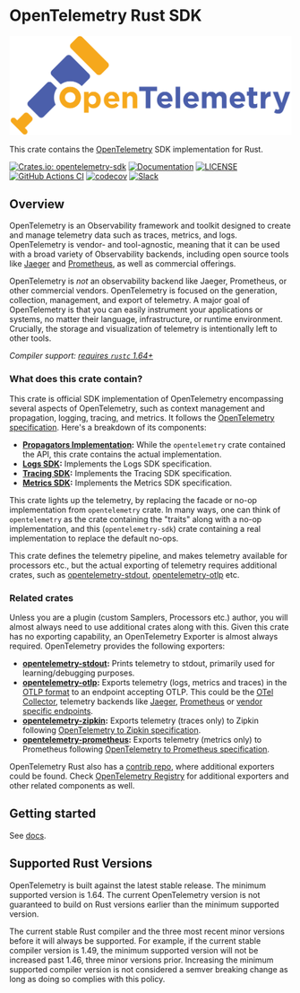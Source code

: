 # OpenTelemetry Rust SDK

![OpenTelemetry — An observability framework for cloud-native software.][splash]

[splash]: https://raw.githubusercontent.com/open-telemetry/opentelemetry-rust/main/assets/logo-text.png

This crate contains the [OpenTelemetry](https://opentelemetry.io/) SDK
implementation for Rust.

[![Crates.io: opentelemetry-sdk](https://img.shields.io/crates/v/opentelemetry_sdk.svg)](https://crates.io/crates/opentelemetry_sdk)
[![Documentation](https://docs.rs/opentelemetry_sdk/badge.svg)](https://docs.rs/opentelemetry_sdk)
[![LICENSE](https://img.shields.io/crates/l/opentelemetry_sdk)](./LICENSE)
[![GitHub Actions CI](https://github.com/open-telemetry/opentelemetry-rust/workflows/CI/badge.svg)](https://github.com/open-telemetry/opentelemetry-rust/actions?query=workflow%3ACI+branch%3Amain)
[![codecov](https://codecov.io/gh/open-telemetry/opentelemetry-rust/branch/main/graph/badge.svg)](https://codecov.io/gh/open-telemetry/opentelemetry-rust)
[![Slack](https://img.shields.io/badge/slack-@cncf/otel/rust-brightgreen.svg?logo=slack)](https://cloud-native.slack.com/archives/C03GDP0H023)

## Overview

OpenTelemetry is an Observability framework and toolkit designed to create and
manage telemetry data such as traces, metrics, and logs. OpenTelemetry is
vendor- and tool-agnostic, meaning that it can be used with a broad variety of
Observability backends, including open source tools like [Jaeger] and
[Prometheus], as well as commercial offerings.

OpenTelemetry is *not* an observability backend like Jaeger, Prometheus, or other
commercial vendors. OpenTelemetry is focused on the generation, collection,
management, and export of telemetry. A major goal of OpenTelemetry is that you
can easily instrument your applications or systems, no matter their language,
infrastructure, or runtime environment. Crucially, the storage and visualization
of telemetry is intentionally left to other tools.

*Compiler support: [requires `rustc` 1.64+][msrv]*

[Prometheus]: https://prometheus.io
[Jaeger]: https://www.jaegertracing.io
[msrv]: #supported-rust-versions

### What does this crate contain?

This crate is official SDK implementation of OpenTelemetry encompassing several
aspects of OpenTelemetry, such as context management and propagation, logging,
tracing, and metrics. It follows the [OpenTelemetry
specification](https://github.com/open-telemetry/opentelemetry-specification).
Here's a breakdown of its components:

- **[Propagators
  Implementation](https://github.com/open-telemetry/opentelemetry-specification/blob/main/specification/context/api-propagators.md):**
  While the `opentelemetry` crate contained the API, this crate contains the actual implementation.
- **[Logs SDK](https://github.com/open-telemetry/opentelemetry-specification/blob/main/specification/logs/sdk.md):**
  Implements the Logs SDK specification.
- **[Tracing
  SDK](https://github.com/open-telemetry/opentelemetry-specification/blob/main/specification/trace/sdk.md):**
  Implements the Tracing SDK specification.
- **[Metrics
  SDK](https://github.com/open-telemetry/opentelemetry-specification/blob/main/specification/metrics/sdk.md):**
  Implements the Metrics SDK specification.

This crate lights up the telemetry, by replacing the facade or no-op
implementation from `opentelemetry` crate. In many ways, one can think of
`opentelemetry` as the crate containing the "traits" along with a no-op
implementation, and this (`opentelemetry-sdk`) crate containing a real
implementation to replace the default no-ops.

This crate defines the telemetry pipeline, and makes telemetry available for
processors etc., but the actual exporting of telemetry requires additional
crates, such as
[opentelemetry-stdout](https://crates.io/crates/opentelemetry-stdout),
[opentelemetry-otlp](https://crates.io/crates/opentelemetry-otlp) etc.

### Related crates

Unless you are a plugin (custom Samplers, Processors etc.) author, you will almost always need to use additional
crates along with this. Given this crate has no exporting capability, an
OpenTelemetry Exporter is almost always required. OpenTelemetry provides the following exporters:

- **[opentelemetry-stdout](https://crates.io/crates/opentelemetry-stdout):**
  Prints telemetry to stdout, primarily used for learning/debugging purposes.
- **[opentelemetry-otlp](https://crates.io/crates/opentelemetry-otlp):** Exports
  telemetry (logs, metrics and traces) in the [OTLP
  format](https://github.com/open-telemetry/opentelemetry-specification/tree/main/specification/protocol)
  to an endpoint accepting OTLP. This could be the [OTel
  Collector](https://github.com/open-telemetry/opentelemetry-collector),
  telemetry backends like [Jaeger](https://www.jaegertracing.io/),
  [Prometheus](https://prometheus.io/docs/prometheus/latest/feature_flags/#otlp-receiver)
  or [vendor specific endpoints](https://opentelemetry.io/ecosystem/vendors/).
- **[opentelemetry-zipkin](https://crates.io/crates/opentelemetry-zipkin):**
  Exports telemetry (traces only) to Zipkin following [OpenTelemetry to Zipkin
  specification](https://github.com/open-telemetry/opentelemetry-specification/blob/main/specification/trace/sdk_exporters/zipkin.md).
- **[opentelemetry-prometheus](https://crates.io/crates/opentelemetry-prometheus):**
  Exports telemetry (metrics only) to Prometheus following [OpenTelemetry to
  Prometheus
  specification](https://github.com/open-telemetry/opentelemetry-specification/blob/main/specification/metrics/sdk_exporters/prometheus.md).

OpenTelemetry Rust also has a [contrib
repo](https://github.com/open-telemetry/opentelemetry-rust-contrib), where
additional exporters could be found. Check [OpenTelemetry
Registry](https://opentelemetry.io/ecosystem/registry/?language=rust) for
additional exporters and other related components as well.

## Getting started

See [docs](https://docs.rs/opentelemetry-sdk).

## Supported Rust Versions

OpenTelemetry is built against the latest stable release. The minimum supported
version is 1.64. The current OpenTelemetry version is not guaranteed to build
on Rust versions earlier than the minimum supported version.

The current stable Rust compiler and the three most recent minor versions
before it will always be supported. For example, if the current stable compiler
version is 1.49, the minimum supported version will not be increased past 1.46,
three minor versions prior. Increasing the minimum supported compiler version
is not considered a semver breaking change as long as doing so complies with
this policy.
